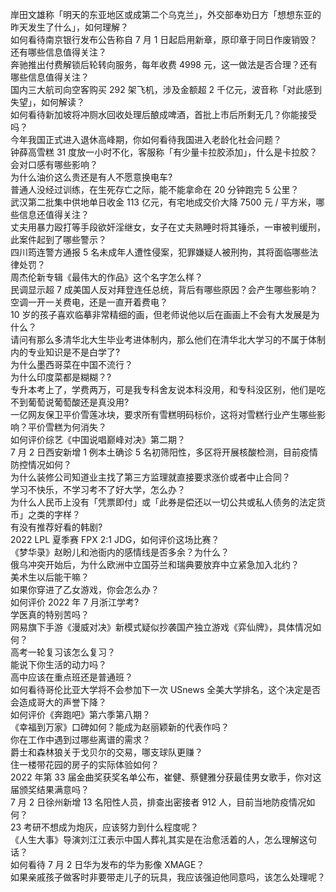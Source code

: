 岸田文雄称「明天的东亚地区或成第二个乌克兰」，外交部奉劝日方「想想东亚的昨天发生了什么」，如何理解？  
如何看待南京银行发布公告称自 7 月 1 日起启用新章，原印章于同日作废销毁？还有哪些信息值得关注？  
奔驰推出付费解锁后轮转向服务，每年收费 4998 元，这一做法是否合理？还有哪些信息值得关注？  
国内三大航司向空客购买 292 架飞机，涉及金额超 2 千亿元，波音称「对此感到失望」，如何解读？  
如何看待新加坡将冲厕水回收处理后酿成啤酒，首批上市后所剩无几？你能接受吗？  
今年我国正式进入退休高峰期，你如何看待我国进入老龄化社会问题？  
钟薛高雪糕 31 度放一小时不化，客服称「有少量卡拉胶添加」，什么是卡拉胶？会对口感有哪些影响？  
为什么油价这么贵还是有人不愿意换电车?  
普通人没经过训练，在生死存亡之际，能不能拿命在 20 分钟跑完 5 公里？  
武汉第二批集中供地单日收金 113 亿元，有宅地成交价大降 7500 元 / 平方米，哪些信息还值得关注？  
丈夫用暴力殴打等手段欲奸淫继女，女子在丈夫熟睡时将其锤杀，一审被判缓刑，此案件起到了哪些警示？  
四川筠连警方通报 5 名未成年人遭性侵案，犯罪嫌疑人被刑拘，其将面临哪些法律处罚？  
周杰伦新专辑《最伟大的作品》这个名字怎么样？  
民调显示超 7 成美国人反对拜登连任总统，背后有哪些原因？会产生哪些影响？  
空调一开一关费电，还是一直开着费电？  
10 岁的孩子喜欢临摹非常精细的画，但老师说他以后在画画上不会有大发展是为什么？  
请问有那么多清华北大生毕业考进体制内，那么他们在清华北大学习的不属于体制内的专业知识是不是白学了?  
为什么墨西哥菜在中国不流行？  
为什么印度菜都是糊糊？?  
专升本考上了，学费两万，可是我专科舍友说本科没用，和专科没区别，他们是吃不到葡萄说葡萄酸还是真没用?  
一亿网友保卫平价雪莲冰块，要求所有雪糕明码标价，这将对雪糕行业产生哪些影响？平价雪糕为何消失？  
如何评价综艺《中国说唱巅峰对决》第二期？  
7 月 2 日西安新增 1 例本土确诊 5 名初筛阳性，多区将开展核酸检测，目前疫情防控情况如何？  
为什么装修公司知道业主找了第三方监理就直接要求涨价或者中止合同？  
学习不快乐，不学习考不了好大学，怎么办？  
为什么人民币上没有「凭票即付」或「此券是偿还以一切公共或私人债务的法定货币」之类的字样？  
有没有推荐好看的韩剧?  
2022 LPL 夏季赛 FPX 2:1 JDG，如何评价这场比赛？  
《梦华录》赵盼儿和池衙内的感情线是否多余？为什么？  
俄乌冲突开始后，为什么欧洲中立国芬兰和瑞典要放弃中立紧急加入北约？  
美术生以后能干嘛？  
如果你穿进了乙女游戏，你会怎么办？  
如何评价 2022 年 7 月浙江学考?  
学医真的特别苦吗？  
网易旗下手游《漫威对决》新模式疑似抄袭国产独立游戏《弈仙牌》，具体情况如何？  
高考一轮复习该怎么复习？  
能说下你生活的动力吗？  
高中应该在重点班还是普通班？  
如何看待哥伦比亚大学将不会参加下一次 USnews 全美大学排名，这个决定是否会造成哥大的声誉下降？  
如何评价《奔跑吧》第六季第八期？  
《幸福到万家》口碑如何？能成为赵丽颖新的代表作吗？  
你在工作中遇到过哪些离谱的需求？  
爵士和森林狼关于戈贝尔的交易，哪支球队更赚？  
住一楼带花园的房子的实际体验如何？  
2022 年第 33 届金曲奖获奖名单公布，崔健、蔡健雅分获最佳男女歌手，你对这届颁奖结果满意吗？  
7 月 2 日徐州新增 13 名阳性人员，排查出密接者 912 人，目前当地防疫情况如何？  
23 考研不想成为炮灰，应该努力到什么程度呢？  
《人生大事》导演刘江江表示中国人葬礼其实是在治愈活着的人，怎么理解这句话？  
如何看待 7 月 2 日华为发布的华为影像 XMAGE？  
如果亲戚孩子做客时非要带走儿子的玩具，我应该强迫他同意吗，该怎么处理呢？  
